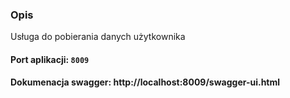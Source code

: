 ### Opis
Usługa do pobierania danych użytkownika

#### Port aplikacji: `8009`

#### Dokumenacja swagger: http://localhost:8009/swagger-ui.html
